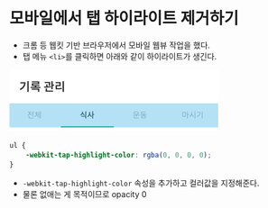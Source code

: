 # 모바일에서 탭 하이라이트 제거하기
- 크롬 등 웹킷 기반 브라우저에서 모바일 웹뷰 작업을 했다.
- 탭 메뉴 `<li>`를 클릭하면 아래와 같이 하이라이트가 생긴다.

![](.%5B20210411%5D_css_mobile_tap_highlight_images/18d0dc9f.png)

```css
ul {
    -webkit-tap-highlight-color: rgba(0, 0, 0, 0);
}
```
- `-webkit-tap-highlight-color` 속성을 추가하고 컬러값을 지정해준다.
- 물론 없애는 게 목적이므로 opacity 0

